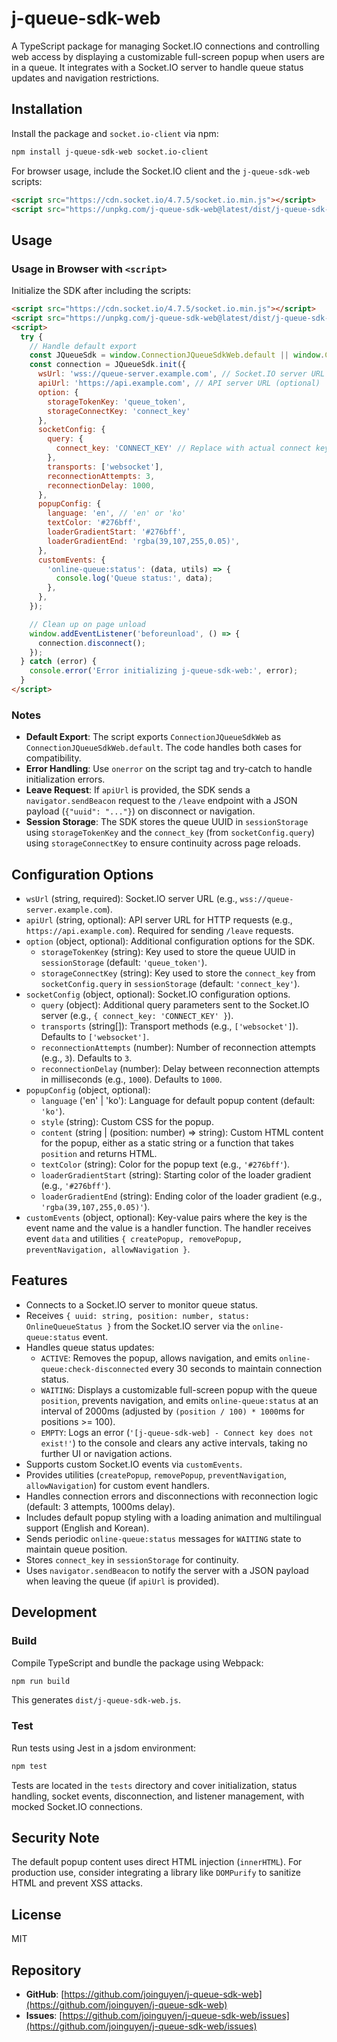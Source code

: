 # j-queue-sdk-web

A TypeScript package for managing Socket.IO connections and controlling web access by displaying a customizable full-screen popup when users are in a queue. It integrates with a Socket.IO server to handle queue status updates and navigation restrictions.

## Installation

Install the package and `socket.io-client` via npm:

```bash
npm install j-queue-sdk-web socket.io-client
```

For browser usage, include the Socket.IO client and the `j-queue-sdk-web` scripts:

```html
<script src="https://cdn.socket.io/4.7.5/socket.io.min.js"></script>
<script src="https://unpkg.com/j-queue-sdk-web@latest/dist/j-queue-sdk-web.js"></script>
```

## Usage

### Usage in Browser with `<script>`

Initialize the SDK after including the scripts:

```html
<script src="https://cdn.socket.io/4.7.5/socket.io.min.js"></script>
<script src="https://unpkg.com/j-queue-sdk-web@latest/dist/j-queue-sdk-web.js"></script>
<script>
  try {
    // Handle default export
    const JQueueSdk = window.ConnectionJQueueSdkWeb.default || window.ConnectionJQueueSdkWeb;
    const connection = JQueueSdk.init({
      wsUrl: 'wss://queue-server.example.com', // Socket.IO server URL
      apiUrl: 'https://api.example.com', // API server URL (optional)
      option: {
        storageTokenKey: 'queue_token',
        storageConnectKey: 'connect_key'
      },
      socketConfig: {
        query: {
          connect_key: 'CONNECT_KEY' // Replace with actual connect key
        },
        transports: ['websocket'],
        reconnectionAttempts: 3,
        reconnectionDelay: 1000,
      },
      popupConfig: {
        language: 'en', // 'en' or 'ko'
        textColor: '#276bff',
        loaderGradientStart: '#276bff',
        loaderGradientEnd: 'rgba(39,107,255,0.05)',
      },
      customEvents: {
        'online-queue:status': (data, utils) => {
          console.log('Queue status:', data);
        },
      },
    });

    // Clean up on page unload
    window.addEventListener('beforeunload', () => {
      connection.disconnect();
    });
  } catch (error) {
    console.error('Error initializing j-queue-sdk-web:', error);
  }
</script>
```

### Notes
- **Default Export**: The script exports `ConnectionJQueueSdkWeb` as `ConnectionJQueueSdkWeb.default`. The code handles both cases for compatibility.
- **Error Handling**: Use `onerror` on the script tag and try-catch to handle initialization errors.
- **Leave Request**: If `apiUrl` is provided, the SDK sends a `navigator.sendBeacon` request to the `/leave` endpoint with a JSON payload (`{"uuid": "..."}`) on disconnect or navigation.
- **Session Storage**: The SDK stores the queue UUID in `sessionStorage` using `storageTokenKey` and the `connect_key` (from `socketConfig.query`) using `storageConnectKey` to ensure continuity across page reloads.

## Configuration Options

- `wsUrl` (string, required): Socket.IO server URL (e.g., `wss://queue-server.example.com`).
- `apiUrl` (string, optional): API server URL for HTTP requests (e.g., `https://api.example.com`). Required for sending `/leave` requests.
- `option` (object, optional): Additional configuration options for the SDK.
  - `storageTokenKey` (string): Key used to store the queue UUID in `sessionStorage` (default: `'queue_token'`).
  - `storageConnectKey` (string): Key used to store the `connect_key` from `socketConfig.query` in `sessionStorage` (default: `'connect_key'`).
- `socketConfig` (object, optional): Socket.IO configuration options.
  - `query` (object): Additional query parameters sent to the Socket.IO server (e.g., `{ connect_key: 'CONNECT_KEY' }`).
  - `transports` (string[]): Transport methods (e.g., `['websocket']`). Defaults to `['websocket']`.
  - `reconnectionAttempts` (number): Number of reconnection attempts (e.g., `3`). Defaults to `3`.
  - `reconnectionDelay` (number): Delay between reconnection attempts in milliseconds (e.g., `1000`). Defaults to `1000`.
- `popupConfig` (object, optional):
  - `language` ('en' | 'ko'): Language for default popup content (default: `'ko'`).
  - `style` (string): Custom CSS for the popup.
  - `content` (string | (position: number) => string): Custom HTML content for the popup, either as a static string or a function that takes `position` and returns HTML.
  - `textColor` (string): Color for the popup text (e.g., `'#276bff'`).
  - `loaderGradientStart` (string): Starting color of the loader gradient (e.g., `'#276bff'`).
  - `loaderGradientEnd` (string): Ending color of the loader gradient (e.g., `'rgba(39,107,255,0.05)'`).
- `customEvents` (object, optional): Key-value pairs where the key is the event name and the value is a handler function. The handler receives event `data` and utilities `{ createPopup, removePopup, preventNavigation, allowNavigation }`.

## Features

- Connects to a Socket.IO server to monitor queue status.
- Receives `{ uuid: string, position: number, status: OnlineQueueStatus }` from the Socket.IO server via the `online-queue:status` event.
- Handles queue status updates:
  - `ACTIVE`: Removes the popup, allows navigation, and emits `online-queue:check-disconnected` every 30 seconds to maintain connection status.
  - `WAITING`: Displays a customizable full-screen popup with the queue `position`, prevents navigation, and emits `online-queue:status` at an interval of 2000ms (adjusted by `(position / 100) * 1000`ms for positions >= 100).
  - `EMPTY`: Logs an error (`'[j-queue-sdk-web] - Connect key does not exist!'`) to the console and clears any active intervals, taking no further UI or navigation actions.
- Supports custom Socket.IO events via `customEvents`.
- Provides utilities (`createPopup`, `removePopup`, `preventNavigation`, `allowNavigation`) for custom event handlers.
- Handles connection errors and disconnections with reconnection logic (default: 3 attempts, 1000ms delay).
- Includes default popup styling with a loading animation and multilingual support (English and Korean).
- Sends periodic `online-queue:status` messages for `WAITING` state to maintain queue position.
- Stores `connect_key` in `sessionStorage` for continuity.
- Uses `navigator.sendBeacon` to notify the server with a JSON payload when leaving the queue (if `apiUrl` is provided).

## Development

### Build

Compile TypeScript and bundle the package using Webpack:

```bash
npm run build
```

This generates `dist/j-queue-sdk-web.js`.

### Test

Run tests using Jest in a jsdom environment:

```bash
npm test
```

Tests are located in the `tests` directory and cover initialization, status handling, socket events, disconnection, and listener management, with mocked Socket.IO connections.

## Security Note

The default popup content uses direct HTML injection (`innerHTML`). For production use, consider integrating a library like `DOMPurify` to sanitize HTML and prevent XSS attacks.

## License

MIT

## Repository

- **GitHub**: [https://github.com/joinguyen/j-queue-sdk-web](https://github.com/joinguyen/j-queue-sdk-web)
- **Issues**: [https://github.com/joinguyen/j-queue-sdk-web/issues](https://github.com/joinguyen/j-queue-sdk-web/issues)